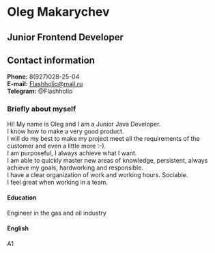 # Oleg Makarychev

## Junior Frontend Developer

## Contact information

__Phone:__ 8(927)028-25-04  
__E-mail:__ Flashholio@mail.ru  
__Telegram:__ @Flashholio

### Briefly about myself

Hi! My name is Oleg and I am a Junior Java Developer.  
I know how to make a very good product.  
I will do my best to make my project meet all the requirements of the customer and even a little more :-).  
I am purposeful, I always achieve what I want.  
I am able to quickly master new areas of knowledge, persistent, always achieve my goals, hardworking and responsible.  
I have a clear organization of work and working hours. Sociable.  
I feel great when working in a team.

#### Education

Engineer in the gas and oil industry

#### English

A1
